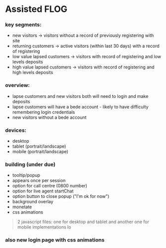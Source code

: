 # Assisted FLOG

### key segments:
- new visitors -> visitors without a record of previously registering with site
- returning customers -> active visitors (within last 30 days) with a record of registering
- low value lapsed customers -> visitors with record of registering and low levels deposits
- high value lapsed customers -> visitors with record of registering and high levels deposits

### overview:
- lapse customers and new visitors both will need to login and make deposits
- lapse customers will have a bede account - likely to have difficulty remembering login credentials
- new visitors without a bede account

### devices:
- desktop
- tablet (portrait/landscape)
- mobile (portrait/landscape)

### building (under due)
- tooltip/popup
- appears once per session
- option for call centre (0800 number)
- option for live agent startChat
- option button to close popup ("I'm ok for now")
- background overlay
- monetate
- css animations

> 2 javascript files: one for desktop and tablet and another one for mobile implementations lo


### also new login page with css animations
